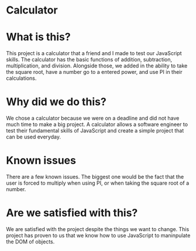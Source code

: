 # Calculator

# What is this?

This project is a calculator that a friend and I made to test our JavaScript skills. The calculator has the basic functions of addition, subtraction, multiplication, and division. Alongside those, we added in the ability to take the square root, have a number go to a entered power, and use PI in their calculations.

# Why did we do this?

We chose a calculator because we were on a deadline and did not have much time to make a big project. A calculator allows a software engineer to test their fundamental skills of JavaScript and create a simple project that can be used everyday.

# Known issues

There are a few known issues. The biggest one would be the fact that the user is forced to multiply when using PI, or when taking the square root of a number.

# Are we satisfied with this?

We are satisfied with the project despite the things we want to change. This project has proven to us that we know how to use JavaScript to maninpulate the DOM of objects.
